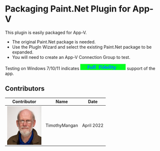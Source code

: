 # Packaging Paint.Net Plugin for App-V

This plugin is easily packaged for App-V.

* The original Paint.Net package is needed.
* Use the PlugIn Wizard and select the existing Paint.Net package to be expanded.
* You will need to create an App-V Connection Group to test.


Testing on Windows 7/10/11 indicates [<img src="/media/CatFullFidelity.png" alt="Full Fidelity" />](/media/CatFullFidelity.png) support of the app.


## Contributors

| Contributor | Name | Date |
|----|----|----|
| [<img src="/media/Contributors/TimMangan.jpg" align="left" Height="128" />](/media/Contributors/TimMangan.jpg) | TimothyMangan | April 2022 |

